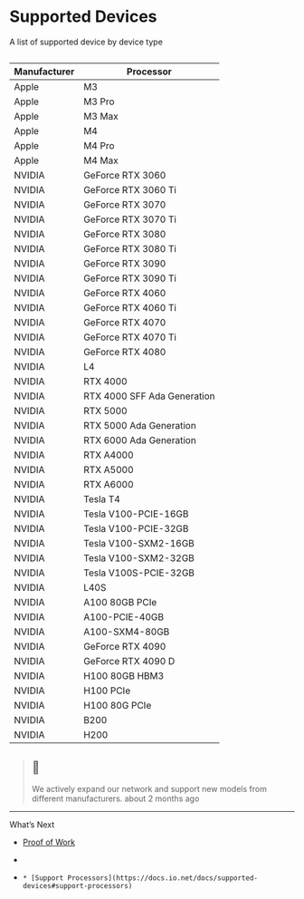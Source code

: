 # Supported Devices
A list of supported device by device type
## [](https://docs.io.net/docs/supported-devices#support-processors)
#### [](https://docs.io.net/docs/supported-devices#below-is-the-list-of-supported-processors-on-the-io-network)
Manufacturer | Processor  
---|---  
Apple | M3  
Apple | M3 Pro  
Apple | M3 Max  
Apple | M4  
Apple | M4 Pro  
Apple | M4 Max  
NVIDIA | GeForce RTX 3060  
NVIDIA | GeForce RTX 3060 Ti  
NVIDIA | GeForce RTX 3070  
NVIDIA | GeForce RTX 3070 Ti  
NVIDIA | GeForce RTX 3080  
NVIDIA | GeForce RTX 3080 Ti  
NVIDIA | GeForce RTX 3090  
NVIDIA | GeForce RTX 3090 Ti  
NVIDIA | GeForce RTX 4060  
NVIDIA | GeForce RTX 4060 Ti  
NVIDIA | GeForce RTX 4070  
NVIDIA | GeForce RTX 4070 Ti  
NVIDIA | GeForce RTX 4080  
NVIDIA | L4  
NVIDIA | RTX 4000  
NVIDIA | RTX 4000 SFF Ada Generation  
NVIDIA | RTX 5000  
NVIDIA | RTX 5000 Ada Generation  
NVIDIA | RTX 6000 Ada Generation  
NVIDIA | RTX A4000  
NVIDIA | RTX A5000  
NVIDIA | RTX A6000  
NVIDIA | Tesla T4  
NVIDIA | Tesla V100-PCIE-16GB  
NVIDIA | Tesla V100-PCIE-32GB  
NVIDIA | Tesla V100-SXM2-16GB  
NVIDIA | Tesla V100-SXM2-32GB  
NVIDIA | Tesla V100S-PCIE-32GB  
NVIDIA | L40S  
NVIDIA | A100 80GB PCIe  
NVIDIA | A100-PCIE-40GB  
NVIDIA | A100-SXM4-80GB  
NVIDIA | GeForce RTX 4090  
NVIDIA | GeForce RTX 4090 D  
NVIDIA | H100 80GB HBM3  
NVIDIA | H100 PCIe  
NVIDIA | H100 80G PCIe  
NVIDIA | B200  
NVIDIA | H200  
> ## 📘
> We actively expand our network and support new models from different manufacturers.
about 2 months ago
* * *
What’s Next
  * [Proof of Work](https://docs.io.net/docs/proof-of-work)


  * [](https://docs.io.net/docs/supported-devices)
  *     * [Support Processors](https://docs.io.net/docs/supported-devices#support-processors)


